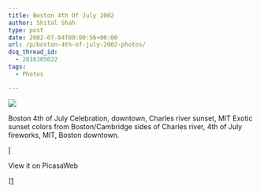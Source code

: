 ```yaml
---
title: Boston 4th Of July 2002
author: Shital Shah
type: post
date: 2002-07-04T00:00:56+00:00
url: /p/boston-4th-of-july-2002-photos/
dsq_thread_id:
  - 2816305022
tags:
  - Photos

---
```

[<img src="/images/posts/2004/03/boston4th.jpg" class="alignleft size-full" />][1]

Boston 4th of July Celebration, downtown, Charles river sunset, MIT Exotic sunset colors from Boston/Cambridge sides of Charles river, 4th of July fireworks, MIT, Boston downtown.

[

View it on PicasaWeb

][1]

 [1]: https://picasaweb.google.com/111712720654017421562/Boston4thOfJuly2002?authuser=0&feat=directlink